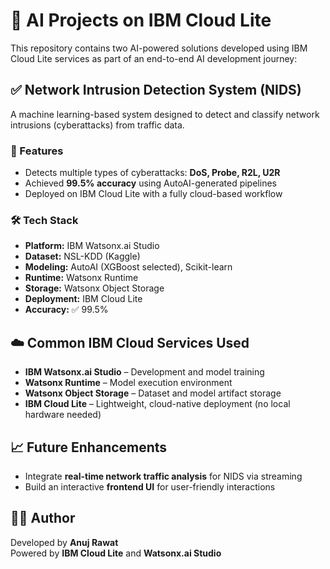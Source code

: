 # 🧠 AI Projects on IBM Cloud Lite

This repository contains two AI-powered solutions developed using IBM Cloud Lite services as part of an end-to-end AI development journey:

## ✅ Network Intrusion Detection System (NIDS)

A machine learning-based system designed to detect and classify network intrusions (cyberattacks) from traffic data.

### 🚀 Features
- Detects multiple types of cyberattacks: **DoS, Probe, R2L, U2R**
- Achieved **99.5% accuracy** using AutoAI-generated pipelines
- Deployed on IBM Cloud Lite with a fully cloud-based workflow

### 🛠️ Tech Stack
- **Platform:** IBM Watsonx.ai Studio
- **Dataset:** NSL-KDD (Kaggle)
- **Modeling:** AutoAI (XGBoost selected), Scikit-learn
- **Runtime:** Watsonx Runtime
- **Storage:** Watsonx Object Storage
- **Deployment:** IBM Cloud Lite
- **Accuracy:** ✅ 99.5%


## ☁️ Common IBM Cloud Services Used

- **IBM Watsonx.ai Studio** – Development and model training
- **Watsonx Runtime** – Model execution environment
- **Watsonx Object Storage** – Dataset and model artifact storage
- **IBM Cloud Lite** – Lightweight, cloud-native deployment (no local hardware needed)


## 📈 Future Enhancements

- Integrate **real-time network traffic analysis** for NIDS via streaming
- Build an interactive **frontend UI** for user-friendly interactions

## 🙋‍♂️ Author

Developed by **Anuj Rawat**  
Powered by **IBM Cloud Lite** and **Watsonx.ai Studio**
